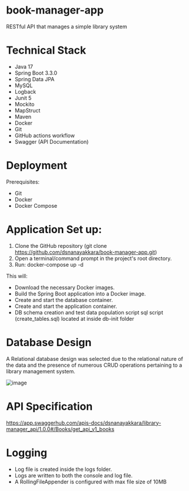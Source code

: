 # book-manager-app
RESTful API that manages a simple library system

# Technical Stack
* Java 17
* Spring Boot 3.3.0
* Spring Data JPA
* MySQL
* Logback
* Junit 5
* Mockito
* MapStruct
* Maven
* Docker
* Git
* GitHub actions workflow
* Swagger (API Documentation)

# Deployment
Prerequisites:
- Git
- Docker
- Docker Compose

# Application Set up:
1. Clone the GitHub repository (git clone https://github.com/dsnanayakkara/book-manager-app.git)
2. Open a terminal/command prompt in the project's root directory.
3. Run:
docker-compose up -d

This will:

- Download the necessary Docker images.
- Build the Spring Boot application into a Docker image.
- Create and start the database container.
- Create and start the application container.
- DB schema creation and test data population script sql script (create_tables.sql) located at  inside db-init folder


# Database Design
A Relational database design was selected due to the relational nature of the data and the presence of numerous CRUD operations pertaining to a library management system.


![image](https://github.com/dsnanayakkara/book-manager-app/assets/47851416/cb357987-1aee-4bd0-bf3f-e5b9ac3d90c8)

# API Specification
https://app.swaggerhub.com/apis-docs/dsnanayakkara/library-manager_api/1.0.0#/Books/get_api_v1_books


# Logging
- Log file is created inside the logs folder.
- Logs are written to both the console and log file.
- A RollingFileAppender is configured with max file size of 10MB